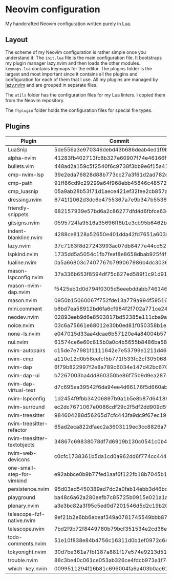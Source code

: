 # Neovim configuration

My handcrafted Neovim configuration written purely in Lua.

## Layout

The scheme of my Neovim configuration is rather simple once you understand it.
The `init.lua` file is the main configuration file. It bootstraps my plugin
manager lazy.nvim and then loads the other modules. `keymaps.lua` contains
keymaps for the editor. The plugins folder is the largest and most important
since it contains all the plugins and configuration for each of them that I use.
All my plugins are managed by [lazy.nvim](https://github.com/folke/lazy.nvim)
and are grouped in separate files.

The `utils` folder has the configuration files for my Lua linters. I copied them
from the Neovim repository.

The `ftplugin` folder holds the configuration files for special file types.

## Plugins

<!--plugin start-->

| Plugin                      | Commit                                   |
| --------------------------- | ---------------------------------------- |
| LuaSnip                     | 5de556a3e970346debd43b686deab4ed1f9bf18a |
| alpha-nvim                  | 41283fb402713fc8b327e60907f74e46166f4cfd |
| bullets.vim                 | 448ad2a159c5f2540f6c9738f3bb9e6f15a41734 |
| cmp-nvim-lsp                | 39e2eda76828d88b773cc27a3f61d2ad782c922d |
| cmp-path                    | 91ff86cd9c29299a64f968ebb45846c485725f23 |
| cmp_luasnip                 | 05a9ab28b53f71d1aece421ef32fee2cb857a843 |
| dressing.nvim               | 6741f1062d3dc6e4755367a7e9b347b553623f04 |
| friendly-snippets           | 682157939e57bd6a2c86277dfd4d6fbfce63dbac |
| gitsigns.nvim               | 0595724fa9516a35696ff6b1e3cb95b6462b38b1 |
| indent-blankline.nvim       | 4288ce8128a52650e401dda42fd7651a6038f262 |
| lazy.nvim                   | 37c7163f8d27243993ac07db8477e44cd5275027 |
| lspkind.nvim                | 1735dd5a5054c1fb7feaf8e8658dbab925f4f0cf |
| lualine.nvim                | 0a5a66803c7407767b799067986b4dc3036e1983 |
| mason-lspconfig.nvim        | 37a336b653f8594df75c827ed589f1c91d91ff6c |
| mason-nvim-dap.nvim         | f5425eb1d0d794f0305d5eeebddabb74614683ff |
| mason.nvim                  | 0950b15060067f752fde13a779a994f59516ce3d |
| mini.comment                | b8bd7ea58912bd6fa6cf984f2f702a771ce24c1f |
| neodev.nvim                 | 02893eeb9d6e8503817bd52385e111cba9a90500 |
| noice.nvim                  | 03c6a75661e68012e30b0ed81f050358b1e2233c |
| none-ls.nvim                | e047015d33aa4dcae6b57120e4a84004b5775ad8 |
| nui.nvim                    | 61574ce6e60c815b0a0c4b5655b8486ba58089a1 |
| nvim-autopairs              | c15de7e7981f1111642e7e53799e1211d4606cb9 |
| nvim-cmp                    | a110e12d0b58eefcf5b771f533fc2cf3050680ac |
| nvim-dap                    | 6f79b822997f2e8a789c6034e147d42bc6706770 |
| nvim-dap-ui                 | b7267003ba4dd860350be86f75b9d9ea287cedca |
| nvim-dap-virtual-text       | d7c695ea39542f6da94ee4d66176f5d660ab0a77 |
| nvim-lspconfig              | 1d2454f9fbb34206897b9a1b5e8b87d6418941ba |
| nvim-surround               | ec2dc7671067e0086cdf29c2f5df2dd909d5f71f |
| nvim-treesitter             | 984604288d56265d7cfc443fa9dc9f67ec19d60d |
| nvim-treesitter-refactor    | 65ad2eca822dfaec2a3603119ec3cc8826a7859e |
| nvim-treesitter-textobjects | 34867c69838078df7d6919b130c0541c0b400c47 |
| nvim-web-devicons           | c0cfc1738361b5da1cd0a962dd6f774cc444f856 |
| one-small-step-for-vimkind  | e92abbce0b9b77fed1aaf6f122fb18b7045b15ec |
| persistence.nvim            | 95d03ad5450389ad7dc2a0fab14ebb3d46bc2c96 |
| playground                  | ba48c6a62a280eefb7c85725b0915e021a1a0749 |
| plenary.nvim                | a3e3bc82a3f95c5ed0d7201546d5d2c19b20d683 |
| telescope-fzf-native.nvim   | 9ef21b2e6bb6ebeaf349a0781745549bbb870d27 |
| telescope.nvim              | 7bd2f9b72f8449780b79bcf351534e2cd36ec43a |
| todo-comments.nvim          | 51e10f838e84b4756c16311d0b1ef0972c6482d2 |
| tokyonight.nvim             | 30d7be361a7fbf187a881f17e574e9213d5108ea |
| trouble.nvim                | 88c3be40c061ce053ab326ce4fdcb973a1f785ff |
| which-key.nvim              | 0099511294f16b81c696004fa6a403b0ae61f7a0 |

<!--plugin end-->
